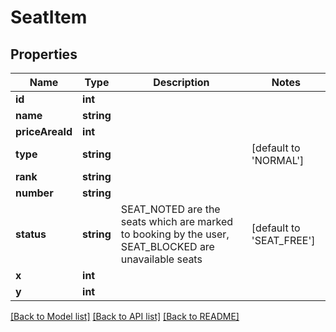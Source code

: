 # SeatItem

## Properties
Name | Type | Description | Notes
------------ | ------------- | ------------- | -------------
**id** | **int** |  | 
**name** | **string** |  | 
**priceAreaId** | **int** |  | 
**type** | **string** |  | [default to 'NORMAL']
**rank** | **string** |  | 
**number** | **string** |  | 
**status** | **string** | SEAT_NOTED are the seats which are marked to booking by the user, SEAT_BLOCKED are unavailable seats | [default to 'SEAT_FREE']
**x** | **int** |  | 
**y** | **int** |  | 

[[Back to Model list]](../README.md#documentation-for-models) [[Back to API list]](../README.md#documentation-for-api-endpoints) [[Back to README]](../README.md)

